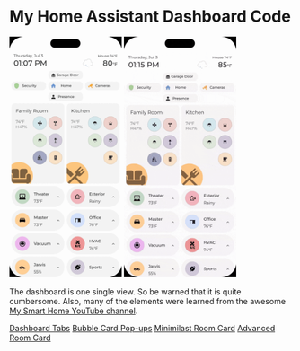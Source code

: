 # My Home Assistant Dashboard Code
<div>
  <img src="https://github.com/e1miran/HA-Mobile-Dash/blob/main/images/2_dashboard.gif" alt="dashboard 1" width="200"/>
  <img src="https://github.com/e1miran/HA-Mobile-Dash/blob/main/images/1_dashboard.gif" alt="dashboard 2" width="200"/>
</div>
<p>
  The dashboard is one single view. So be warned that it is quite cumbersome.</ br>
  Also, many of the elements were learned from the awesome <a href="https://www.youtube.com/@My_Smart_Home">My Smart Home YouTube channel</a>.  
</p>
<p>
  <a href="https://youtu.be/pQkOaH44Dzo?si=Q57UTvieT67fibX5">Dashboard Tabs</a></ br>
  <a href="https://youtu.be/Kk8m2mfJen8?si=lEmYWcwc6l76pxyS">Bubble Card Pop-ups</a></ br>
  <a href="https://youtu.be/xiPfEdQ8A08?si=wAHKOuos8E5m5RC2">Minimilast Room Card</a></ br>
  <a href="https://youtu.be/_ND-Ba5sS7c?si=enS-tSlvEHYA1Ql4">Advanced Room Card</a></ br>
</p>
